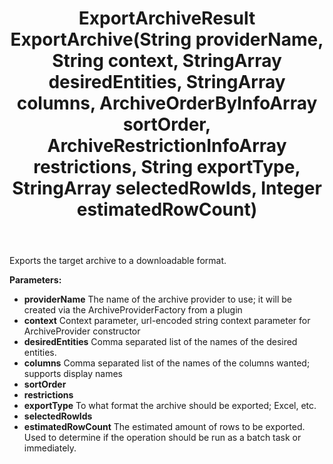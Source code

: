 ﻿---
uid: crmscript_ref_NSArchiveAgent_ExportArchive
title: ExportArchiveResult ExportArchive(String providerName, String context, StringArray desiredEntities, StringArray columns, ArchiveOrderByInfoArray sortOrder, ArchiveRestrictionInfoArray restrictions, String exportType, StringArray selectedRowIds, Integer estimatedRowCount)
intellisense: NSArchiveAgent.ExportArchive
keywords: NSArchiveAgent, ExportArchive
so.topic: reference
---

Exports the target archive to a downloadable format.

**Parameters:**
 - **providerName** The name of the archive provider to use; it will be created via the ArchiveProviderFactory from a plugin
 - **context** Context parameter, url-encoded string context parameter for ArchiveProvider constructor
 - **desiredEntities** Comma separated list of the names of the desired entities.
 - **columns** Comma separated list of the names of the columns wanted; supports display names
 - **sortOrder** 
 - **restrictions** 
 - **exportType** To what format the archive should be exported; Excel, etc.
 - **selectedRowIds** 
 - **estimatedRowCount** The estimated amount of rows to be exported. Used to determine if the operation should be run as a batch task or immediately.
